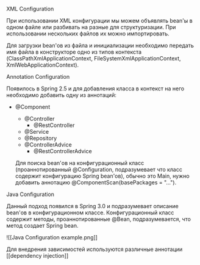 XML Configuration

При использовании XML конфигурации мы можем объявлять bean'ы в одном файле или разбивать на разные для структуризации. При использовании нескольких файлов их можно импортировать.

Для загрузки bean'ов из файла и инициализации необходимо передать имя файла в конструкторе одно из типов контекста (ClassPathXmlApplicationContext, FileSystemXmlApplicationContext, XmlWebApplicationContext).

Annotation Configuration

Появилось в Spring 2.5 и для добавления класса в контекст на него необходимо добавить одну из аннотаций:
- @Component
	- @Controller
		- @RestController
	- @Service
	- @Repository
	- @ControllerAdvice
		- @RestControllerAdvice

	Для поиска bean'ов на конфигурационный класс (проаннотированный @Configuration, подразумевает что класс содержит конфигурацию Spring bean'ов), обычно это Main, нужно добавить аннотацию @ComponentScan(basePackages = "...").

Java Configuration

Данный подход появился в Spring 3.0 и подразумевает описание bean'ов в конфигурационном классе. Конфигурационный класс содержит методы, проаннотированные @Bean, подразумевается, что метод создает Spring bean.

![[Java Configuration example.png]]

Для внедрения зависимостей используются различные аннотации [[dependency injection]]